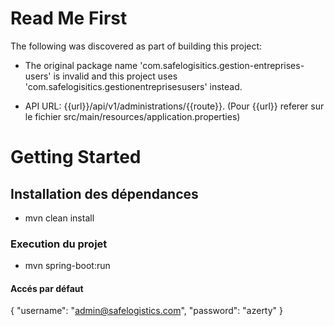 # Read Me First
The following was discovered as part of building this project:

* The original package name 'com.safelogisitics.gestion-entreprises-users' is invalid and this project uses 'com.safelogisitics.gestionentreprisesusers' instead.

* API URL: {{url}}/api/v1/administrations/{{route}}. (Pour {{url}} referer sur le fichier src/main/resources/application.properties)

# Getting Started

## Installation des dépendances
 * mvn clean install
### Execution du projet
 * mvn spring-boot:run

#### Accés par défaut
{
  "username": "admin@safelogistics.com",
  "password": "azerty"
}
